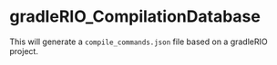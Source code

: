 # gradleRIO_CompilationDatabase

This will generate a `compile_commands.json` file based on a gradleRIO project.
